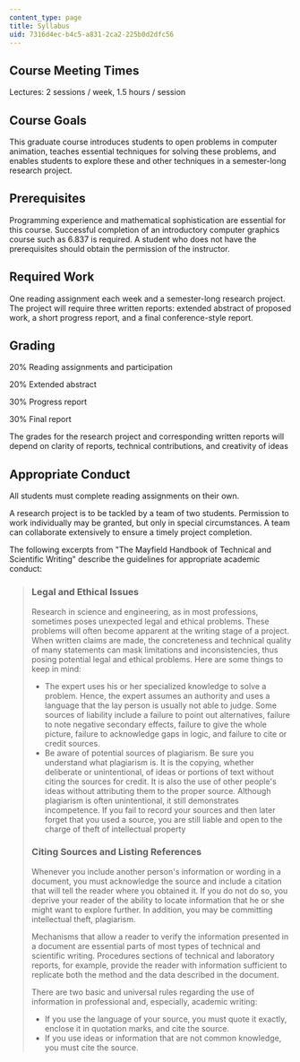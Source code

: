 ```yaml
---
content_type: page
title: Syllabus
uid: 7316d4ec-b4c5-a831-2ca2-225b0d2dfc56
---
```


Course Meeting Times
--------------------

Lectures: 2 sessions / week, 1.5 hours / session

Course Goals
------------

This graduate course introduces students to open problems in computer animation, teaches essential techniques for solving these problems, and enables students to explore these and other techniques in a semester-long research project.

Prerequisites
-------------

Programming experience and mathematical sophistication are essential for this course. Successful completion of an introductory computer graphics course such as 6.837 is required. A student who does not have the prerequisites should obtain the permission of the instructor.

Required Work
-------------

One reading assignment each week and a semester-long research project. The project will require three written reports: extended abstract of proposed work, a short progress report, and a final conference-style report.

Grading
-------

20% Reading assignments and participation

20% Extended abstract

30% Progress report

30% Final report

The grades for the research project and corresponding written reports will depend on clarity of reports, technical contributions, and creativity of ideas

Appropriate Conduct
-------------------

All students must complete reading assignments on their own.

A research project is to be tackled by a team of two students. Permission to work individually may be granted, but only in special circumstances. A team can collaborate extensively to ensure a timely project completion.

The following excerpts from "The Mayfield Handbook of Technical and Scientific Writing" describe the guidelines for appropriate academic conduct:

> ### Legal and Ethical Issues
> 
> Research in science and engineering, as in most professions, sometimes poses unexpected legal and ethical problems. These problems will often become apparent at the writing stage of a project. When written claims are made, the concreteness and technical quality of many statements can mask limitations and inconsistencies, thus posing potential legal and ethical problems. Here are some things to keep in mind:
> 
> *   The expert uses his or her specialized knowledge to solve a problem. Hence, the expert assumes an authority and uses a language that the lay person is usually not able to judge. Some sources of liability include a failure to point out alternatives, failure to note negative secondary effects, failure to give the whole picture, failure to acknowledge gaps in logic, and failure to cite or credit sources.
> *   Be aware of potential sources of plagiarism. Be sure you understand what plagiarism is. It is the copying, whether deliberate or unintentional, of ideas or portions of text without citing the sources for credit. It is also the use of other people's ideas without attributing them to the proper source. Although plagiarism is often unintentional, it still demonstrates incompetence. If you fail to record your sources and then later forget that you used a source, you are still liable and open to the charge of theft of intellectual property
> 
> ### Citing Sources and Listing References
> 
> Whenever you include another person's information or wording in a document, you must acknowledge the source and include a citation that will tell the reader where you obtained it. If you do not do so, you deprive your reader of the ability to locate information that he or she might want to explore further. In addition, you may be committing intellectual theft, plagiarism.
> 
> Mechanisms that allow a reader to verify the information presented in a document are essential parts of most types of technical and scientific writing. Procedures sections of technical and laboratory reports, for example, provide the reader with information sufficient to replicate both the method and the data described in the document.
> 
> There are two basic and universal rules regarding the use of information in professional and, especially, academic writing:
> 
> *   If you use the language of your source, you must quote it exactly, enclose it in quotation marks, and cite the source.
> *   If you use ideas or information that are not common knowledge, you must cite the source.